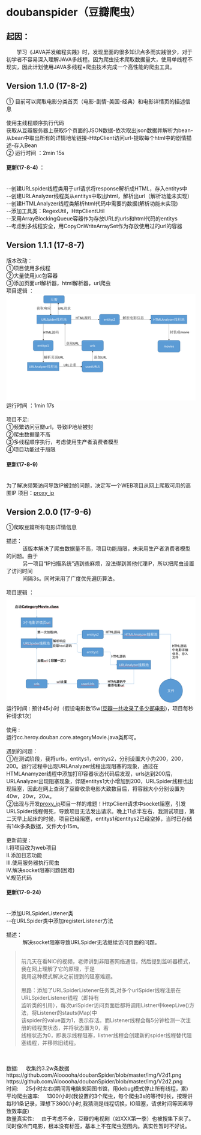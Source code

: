 # doubanspider（豆瓣爬虫）
起因：
------
        学习《JAVA并发编程实践》时，发现里面的很多知识点多而实践很少，对于初学者不容易深入理解JAVA多线程。因为爬虫技术爬取数据量大，使用单线程不现实，因此计划使用JAVA多线程+爬虫技术完成一个高性能的爬虫工具。


Version 1.1.0 (17-8-2)
------
①  目前可以爬取电影分类首页（电影-剧情-美国-经典）和电影详情页的描述信息
<br>
<br>使用主线程顺序执行代码
<br>获取从豆瓣服务器上获取5个页面的JSON数据-依次取出json数据并解析为bean-从bean中取出所有的详情地址链接-HttpClient访问url-提取每个html中的剧情描述-存入Bean
<br>② 运行时间 ：2min 15s
<br>
#### 更新(17-8-4) ：
<br>--创建URLspider线程类用于url请求将response解析成HTML，存入entitys中
<br>--创建URLAnalyzer线程类从entitys中取出html，解析出url（解析功能未实现）
<br>--创建HTMLAnalyzer线程类解析html代码中需要的数据(解析功能未实现)
<br>--添加工具类：RegexUtil，HttpClientUtil
<br>--采用ArrayBlockingQueue容器作为存放URL的urls和html代码的entitys
<br>--考虑到多线程安全，用CopyOnWriteArraySet作为存放使用过的url的容器


Version 1.1.1 (17-8-7)
------
版本改动：
<br>①项目使用多线程
<br>②大量使用juc包容器
<br>③添加页面url解析器，html解析器，url爬虫
<br>项目逻辑 ：
![image](https://github.com/Alooooha/DoubanSpider/blob/master/img/Version1.1.1.png)
<br>运行时间 ：1min 17s
<br>
<br>项目不足:
<br>①频繁访问豆瓣url，导致IP地址被封
<br>②爬虫数据量不高
<br>③多线程顺序执行，考虑使用生产者消费者模型
<br>④项目功能过于局限
<br>
#### 更新(17-8-9) 
<br>为了解决频繁访问导致IP被封的问题，决定写一个WEB项目从网上爬取可用的高匿IP
项目：[proxy_ip](https://github.com/Alooooha/proxy_ip "IP扫描系统")


Version 2.0.0 (17-9-6)
------
①爬取豆瓣所有电影详情信息
<br>
<br>描述：
<br>&nbsp;&nbsp;&nbsp;&nbsp;&nbsp;&nbsp;&nbsp;&nbsp;&nbsp;&nbsp;&nbsp;该版本解决了爬虫数据量不高，项目功能局限，未采用生产者消费者模型的问题。由于
<br>&nbsp;&nbsp;&nbsp;&nbsp;&nbsp;&nbsp;&nbsp;&nbsp;&nbsp;&nbsp;&nbsp;另一项目“IP扫描系统”遇到些麻烦，没法得到其他代理IP，所以把爬虫设置了访问时间
<br>&nbsp;&nbsp;&nbsp;&nbsp;&nbsp;&nbsp;&nbsp;&nbsp;&nbsp;&nbsp;&nbsp;间隔3s。同时采用了广度优先遍历算法。
<br>
<br>项目逻辑 ：
![image](https://github.com/Alooooha/DoubanSpider/blob/master/img/Version2.0.0.PNG)
<br>运行时间 : 预计45小时（假设电影数15w([豆瓣一共收录了多少部电影](https://www.zhihu.com/question/20072525))，项目每秒钟请求1次）
<br>
<br>使用 :
<br>运行cc.heroy.douban.core.ategoryMovie.java类即可。
<br>
<br>遇到的问题：
<br>①在测试阶段，我将urls，entitys1，entitys2，分别设置大小为200，200，200。运行过程中出现URLAnalyzer线程出现阻塞的现象，通过在HTMLAnamyzer线程中添加打印容器状态代码后发现，urls达到200后，URLAnalyzer出现阻塞现象，伴随entitys1大小增加到200，URLSpider线程也出现阻塞，因此在网上查询了豆瓣收录电影大致数目后，将容器大小分别设置为40w，20w，20w。
<br>②出现与开发[proxy_ip](https://github.com/Alooooha/proxy_ip "IP扫描系统")项目一样的难题！HttpClient请求中socket阻塞，引发URLSpider线程假死，导致项目无法发出请求。晚上11点半左右，我测试项目，第二天早上起床的时候，项目已经阻塞，entitys1和entitys2已经空掉，当时已存储有14k多条数据，文件大小15m。
<br>
<br>更新前提 :
<br>Ⅰ.将项目改为web项目
<br>Ⅱ.添加日志功能
<br>Ⅲ.使用服务器执行爬虫
<br>Ⅳ.解决socket阻塞问题(困难)
<br>Ⅴ.规范代码
<br>
#### 更新(17-9-24)
<br>--添加URLSpiderListener类
<br>--在URLSpider类中添加registerListener方法
<br>
<br>描述：
<br>&nbsp;&nbsp;&nbsp;&nbsp;&nbsp;&nbsp;&nbsp;&nbsp;&nbsp;&nbsp;&nbsp;解决socket阻塞导致URLSpider无法继续访问页面的问题。
><br> 前几天在看NIO的视频，老师讲到非阻塞网络通信，然后提到监听器模式，我在网上理解了它的原理，于是
<br>我用这种模式解决之前提到的阻塞难题。
><br>
><br>思路：添加了URLSpiderListener任务类,对多个urlSpider线程注册在URLSpiderListener线程（即持有
<br>监听类的引用），每次urlSpider访问页面后都将调用Listner中keepLive()方法，将Listener的stauts(Map)中
<br>该spider的value置为1，表示存活。而Listener线程会每5分钟检测一次注册的线程类状态，并将状态置为0，若
<br>线程状态为0，即表示线程阻塞，listner线程会创建新的spider线程替代阻塞线程，并移除旧线程。
<br>
<br>数据:&nbsp;&nbsp;&nbsp;&nbsp;&nbsp;收集约3.2w条数据
https://github.com/Alooooha/doubanSpider/blob/master/img/V2d1.png
<br>https://github.com/Alooooha/doubanSpider/blob/master/img/V2d2.png
<br>时间:&nbsp;&nbsp;&nbsp;&nbsp;&nbsp;25小时左右(期间背电脑来回图书馆，用debug模式停止所有线程，累)
<br>平均爬虫速率:&nbsp;&nbsp;&nbsp;&nbsp;&nbsp;1300/小时(我设置的3个爬虫，每个爬虫3s的等待时长，按理讲每秒1条记录，理想下3600/小时,我猜测是线程切换，IO阻塞，请求时间等因素导致效率底)
<br>数量真实性:&nbsp;&nbsp;&nbsp;&nbsp;&nbsp;由于考虑不全，豆瓣的电视剧（如XXX第一季）也被搜集下来了。同时像冷门电影，根本没有标签，基本上不在爬虫范围内。真实性暂时不好说。
<br>
